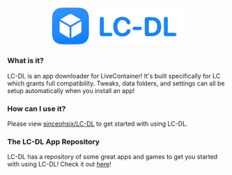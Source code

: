 <div align="center">
  <img src="logo.png" width="300">
</div>

### What is it?
LC-DL is an app downloader for LiveContainer! It's built specifically for LC which grants full compatibility. Tweaks, data folders, and settings can all be setup automatically when you install an app!

### How can I use it?
Please view [sinceohsix/LC-DL](https://github.com/sinceohsix/lcdl-repo) to get started with using LC-DL.

### The LC-DL App Repository
LC-DL has a repository of some great apps and games to get you started with using LC-DL! Check it out [here](https://lc-dl.github.io/apps)!

